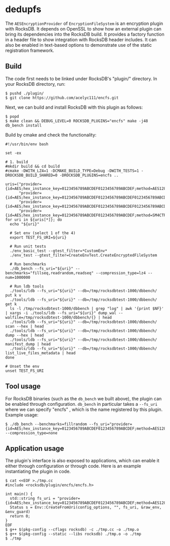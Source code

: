 # dedupfs

The `AESEncryptionProvider` of `EncryptionFileSystem` is an encryption plugin with RocksDB. It depends on OpenSSL to show how an external plugin can bring its dependencies into the RocksDB build. It provides a factory function in a header file to show integration with RocksDB header includes. It can also be enabled in text-based options to demonstrate use of the static registration framework.

## Build

The code first needs to be linked under RocksDB's "plugin/" directory. In your RocksDB directory, run:

```
$ pushd ./plugin/
$ git clone https://github.com/acelyc111/encfs.git
```

Next, we can build and install RocksDB with this plugin as follows:

```
$ popd
$ make clean && DEBUG_LEVEL=0 ROCKSDB_PLUGINS="encfs" make -j48 db_bench install
```

Build by cmake and check the functionality:
```
#!/usr/bin/env bash

set -ex

# 1. build
#mkdir build && cd build
#cmake -DWITH_LZ4=1 -DCMAKE_BUILD_TYPE=Debug -DWITH_TESTS=1 -DROCKSDB_BUILD_SHARED=0 -DROCKSDB_PLUGINS=encfs ..

uris=("provider={id=AES;hex_instance_key=0123456789ABCDEF0123456789ABCDEF;method=AES128CTR};id=EncryptedFileSystem"
      "provider={id=AES;hex_instance_key=0123456789ABCDEF0123456789ABCDEF0123456789ABCDEF;method=AES192CTR};id=EncryptedFileSystem"
      "provider={id=AES;hex_instance_key=0123456789ABCDEF0123456789ABCDEF0123456789ABCDEF0123456789ABCDEF;method=AES256CTR};id=EncryptedFileSystem"
      "provider={id=AES;hex_instance_key=0123456789ABCDEF0123456789ABCDEF;method=SM4CTR};id=EncryptedFileSystem")
for uri in ${uris[*]}; do
  echo "${uri}"

  # Set env (select 1 of the 4)
  export TEST_FS_URI=${uri}

  # Run unit tests
  ./env_basic_test --gtest_filter=*CustomEnv*
  ./env_test --gtest_filter=CreateEnvTest.CreateEncryptedFileSystem

  # Run benchmarks
  ./db_bench --fs_uri="${uri}" --benchmarks="fillseq,readrandom,readseq" --compression_type=lz4 --num=1000000

  # Run ldb tools
  ./tools/ldb --fs_uri="${uri}" --db=/tmp/rocksdbtest-1000/dbbench/ put k v
  ./tools/ldb --fs_uri="${uri}" --db=/tmp/rocksdbtest-1000/dbbench/ get k
  ls -l /tmp/rocksdbtest-1000/dbbench | grep "log" | awk '{print $NF}' | xargs -i ./tools/ldb --fs_uri="${uri}" dump_wal --walfile=/tmp/rocksdbtest-1000/dbbench/{} | head
  ./tools/ldb --fs_uri="${uri}" --db=/tmp/rocksdbtest-1000/dbbench/ scan --hex | head
  ./tools/ldb --fs_uri="${uri}" --db=/tmp/rocksdbtest-1000/dbbench/ dump --hex | head
  ./tools/ldb --fs_uri="${uri}" --db=/tmp/rocksdbtest-1000/dbbench/ manifest_dump | head
  ./tools/ldb --fs_uri="${uri}" --db=/tmp/rocksdbtest-1000/dbbench/ list_live_files_metadata | head
done

# Unset the env
unset TEST_FS_URI
```

## Tool usage

For RocksDB binaries (such as the `db_bench` we built above), the plugin can be enabled through configuration. `db_bench` in particular takes a `--fs_uri` where we can specify "encfs" , which is the name registered by this plugin. Example usage:

```
$ ./db_bench --benchmarks=fillrandom --fs_uri="provider={id=AES;hex_instance_key=0123456789ABCDEF0123456789ABCDEF;method=AES128CTR};id=EncryptedFileSystem" --compression_type=none
```

## Application usage

The plugin's interface is also exposed to applications, which can enable it either through configuration or through code. Here is an example instantiating the plugin in code.

```
$ cat <<EOF >./tmp.cc
#include <rocksdb/plugin/encfs/encfs.h>

int main() {
  std::string fs_uri = "provider={id=AES;hex_instance_key=0123456789ABCDEF0123456789ABCDEF;method=AES128CTR}";
  Status s = Env::CreateFromUri(config_options, "", fs_uri, &raw_env, &env_guard)
  return 0;
}
EOF
$ g++ $(pkg-config --cflags rocksdb) -c ./tmp.cc -o ./tmp.o
$ g++ $(pkg-config --static --libs rocksdb) ./tmp.o -o ./tmp
$ ./tmp
```